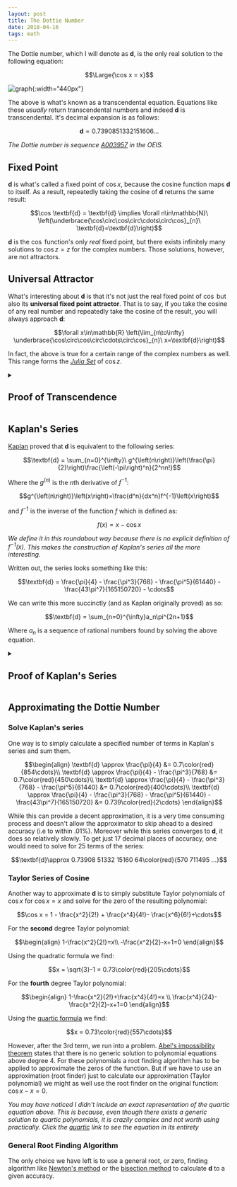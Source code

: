 ```yaml
---
layout: post
title: The Dottie Number
date: 2018-04-16
tags: math
---
```

The Dottie number, which I will denote as $\textbf{d}$, is the only real solution to the following equation:

$$\Large{\cos x = x}$$

![graph](https://upload.wikimedia.org/wikipedia/commons/thumb/9/98/Dottie_number.svg/800px-Dottie_number.svg.png?style=centerme){:width="440px"}

The above is what's known as a transcendental equation. Equations like these *usually* return transcendental numbers and indeed $\textbf{d}$ is transcendental. It's decimal expansion is as follows:

$$\textbf{d}=0.7390851332151606...$$

*The Dottie number is sequence [A003957](https://oeis.org/A003957) in the OEIS.*

<!--more-->

## Fixed Point
$\textbf{d}$ is what's called a fixed point of $\cos x$, because the cosine function maps $\textbf{d}$ to itself. As a result, repeatedly taking the cosine of $\textbf{d}$ returns the same result:

<!-- $$\cos \textbf{d} = \textbf{d} \implies (\forall n\in\mathbb{N})\  \underbrace{\cos\circ\cos\circ\cdots\circ\cos}_{n}\ \textbf{d}=\textbf{d}$$ -->

$$\cos \textbf{d} = \textbf{d} \implies \forall n\in\mathbb{N}\  \left(\underbrace{\cos\circ\cos\circ\cdots\circ\cos}_{n}\ \textbf{d}=\textbf{d}\right)$$

$\textbf{d}$ is the $\cos$ function's only *real* fixed point, but there exists infinitely many solutions to $\cos z=z$ for the complex numbers. Those solutions, however, are not attractors.

## Universal Attractor
What's interesting about $\textbf{d}$ is that it's not just the real fixed point of $\cos$ but also its **universal fixed point attractor**. That is to say, if you take the cosine of any real number and repeatedly take the cosine of the result, you will always approach $\textbf{d}$:

$$\forall x\in\mathbb{R} \left(\lim_{n\to\infty} \underbrace{\cos\circ\cos\circ\cdots\circ\cos}_{n}\ x=\textbf{d}\right)$$

In fact, the above is true for a certain range of the complex numbers as well. This range forms the [*Julia Set*](https://en.wikipedia.org/wiki/Julia_set) of $\cos z$.

<details>
<summary><h2 class="inline">Proof of Transcendence </h2></summary>

<h4>LWT</h4><p>
To prove $\textbf{d}$'s transcendence, we'll need to make use of the <b><a href="https://en.wikipedia.org/wiki/Lindemann%E2%80%93Weierstrass_theorem">Lindemann–Weierstrass theorem</a></b> (LWT) which states:

$$\forall x\in \mathbb{A}\left(x\not= 0\implies e^x\notin\mathbb{A} \right)$$

Or in English: $e$ to the power of any non-zero algebraic number is not algebraic (i.e transcendental).
</p>

<h4>Lemma 1</h4><p>
The proof will be easier if we first establish the following identity:

$$\begin{align*}
\sin^2 \textbf{d}+\cos^2 \textbf{d} = 1 \tag{Pythagorean theorem}\\
\sin^2 \textbf{d}+ \textbf{d}^2 = 1 \tag{\(\textbf{d}\) is a fixed point}\\
\sin \textbf{d} = \sqrt{1-\textbf{d}^2}
\end{align*}$$
</p>

<h4>The Proof</h4><p>
Now we can prove $\textbf{d}$'s transcendence using Lemma 1 and LWT:

$$\begin{align*}
e^{i\textbf{d}}&=\cos \textbf{d} + i \sin \textbf{d} \tag{Euler's formula}\\
&=\textbf{d}+i\sin \textbf{d} \tag{\(\textbf{d}\) is a fixed point}\\
&=\textbf{d}+i\sqrt{1-\textbf{d}^2} \tag{Lemma 1}
\end{align*}
$$

$$\boxed{e^{i\textbf{d}}=\textbf{d}+i\sqrt{1-\textbf{d}^2}}$$

Let us assume that $\textbf{d}$ is algebraic. If this is the case then:

$$\left(\textbf{d}+i\sqrt{1-\textbf{d}^2}\right) \in \mathbb{A}$$

This is because it consists solely of algebraic numbers $\left(\textbf{d},i,1\right)$ and basic algebraic operations $\left(+,-,\times,x^2,\sqrt{x}\right)$ and thus must be root of a polynomial with rational coefficients (i.e algebraic).<p></p>

However, also assuming $\textbf{d}$ is algebraic, LWT tells us:

$$e^{i\textbf{d}}\notin \mathbb{A}$$

Since the right side of the boxed equation is algebraic yet LWT guarantees that the left side is transcendental (because $i\textbf{d}$ is algebraic), we are left with a contradiction. Meaning our initial assumption, that $\textbf{d}$ is algebraic, was false. Via <i>reductio ad absurdum</i> we can conclude:

$$\begin{align}
&e^{i\textbf{d}}=\textbf{d}+i\sqrt{1-\textbf{d}^2} \tag{Euler's formula}\\
&e^{i\textbf{d}}\notin \mathbb{A} \tag{LWT}\\
&\left(\textbf{d}+i\sqrt{1-\textbf{d}^2}\right) \in \mathbb{A} \tag{def. of algebraic number}\\
\therefore\ &\hline{\textbf{d}\notin \mathbb{A}} \tag{q.e.d}\\
\end{align}$$

</p></details>

## Kaplan's Series
[Kaplan](https://www.maa.org/sites/default/files/Kaplan2007-131105.pdf) proved that $\textbf{d}$ is equivalent to the following series:

$$\textbf{d} = \sum_{n=0}^{\infty}\ g^{\left(n\right)}\left(\frac{\pi}{2}\right)\frac{\left(-\pi\right)^n}{2^nn!}$$

Where the $g^{\left(n\right)}$ is the $n$th derivative of $f^{-1}$:

$$g^{\left(n\right)}\left(x\right)=\frac{d^n}{dx^n}f^{-1}\left(x\right)$$

and $f^{-1}$ is the inverse of the function $f$ which is defined as:

$$f\left(x\right)=x-\cos x$$

*We define it in this roundabout way because there is no explicit definition of $f^{-1}\left(x\right)$. This makes the construction of Kaplan's series all the more interesting.*

Written out, the series looks something like this:

$$\textbf{d} = \frac{\pi}{4} - \frac{\pi^3}{768} - \frac{\pi^5}{61440} - \frac{43\pi^7}{165150720} - \cdots$$

We can write this more succinctly (and as Kaplan originally proved) as so:

$$\textbf{d} = \sum_{n=0}^{\infty}a_n\pi^{2n+1}$$

Where $a_n$ is a sequence of rational numbers found by solving the above equation.

<!-- Proof of Kaplan's Series -->
<details>
  <summary><h2 class="inline">Proof of Kaplan's Series</h2></summary>
  <h4>Taylor Series of $f^{-1}$</h4>
  <p>
    To start off with, consider a function $f$ that is defined as such:

    $$f\left(x\right)=x-\cos x$$

    Kaplan was able to construct his series by noticing a few interesting properties of this function and it's inverse $f^{-1}$ (which has no explicit definition). The first of which was it's zero:

    $$\begin{align}
    f\left(\textbf{d}\right)&=\textbf{d}-\cos \textbf{d}\\
    &= \textbf{d}-\textbf{d}\\
    &= 0
    \end{align}$$

    This implies the following about $f^{-1}$ it's inverse:

    $$f^{-1}\left(0\right) = \textbf{d}$$

    And before we move on let's rename $f^{-1}$ to $g$ to make things less cluttered:

    $$f^{-1}\left(x\right) = g\left(x\right)$$

    We now have an expression for $\textbf{d}$. It is simply the value of $g\left(0\right)$. We currently do not have an explicit definition for $g\left(x\right)$ but we can create one via a Taylor series:

    $$g\left(x\right)=\sum_{n=0}^{\infty}g^{\left(n\right)}\left(c\right)\frac{\left(x-c\right)^n}{n!}$$

    Where $g^{\left(n\right)}\left(x\right)$ is the $n$th derivative of $g\left(x\right)$ and $c$ is the point we are constructing the Taylor series about. Since we are letting $n\to\infty$ the choice of constant won't affect the outcome.
  </p>

  <!-- Fixed Point -->
  <h4>Fixed point of $f$ and $g$</h4>
  <p>
    So now let us choose a value of $c$ that will be easy to compute. Notice that:

    $$\begin{align}
    f\left(\frac{\pi}{2}\right)&=\frac{\pi}{2}-\cos \frac{\pi}{2}\\
    &= \frac{\pi}{2}-0\\
    &= \frac{\pi}{2}
    \end{align}$$

    This means that $\frac{\pi}{2}$ is a fixed point of $f$ and that the following is also true of its inverse $g$:

    $$g\left(\frac{\pi}{2}\right)=\frac{\pi}{2}$$
  </p>

  <!-- nth Derivative of f -->
  <h4>$n$th derivative of $f$</h4>
  <p>
    Also notice that finding the $n$th derivative of $f$ at $\frac{\pi}{2}$ is simple:

    $$\begin{align}
    f\left(x\right)&=x-\cos x\\
    f'\left(x\right)&=1+\sin x\\
    f''\left(x\right)&=\cos x\\
    &\vdots\\
    \left(\forall n>1\right)\ f^{(n)}\left(x\right)&=\frac{d^{n-2}}{dx^{n-2}}\cos x
    \end{align}$$

    Because the derivatives of $\cos x$ are cyclical, we only need to evaluate the next 3 derivatives after $f''\left(\frac{\pi}{2}\right)$. Doing this we can see the pattern:

    $$f^{(n)}\left(\frac{\pi}{2}\right)=\{\frac{\pi}{2}, 2,0,-1,0,1,0,-1,\cdots\}$$
  </p>

  <!-- nth Derivative of g -->
  <h4>$n$th derivative of $g$</h4>
  <p>
    Now knowing the $n$th derivative of $f$ at $\frac{\pi}{2}$, we can calculate the $n$th derivative of $g$ at $\frac{\pi}{2}$:

    $$\begin{align}
    f\left(g\left(x\right)\right)=x \tag{inverse func.}\\
    f'\left(g\left(x\right)\right)g'\left(x\right)=1 \tag{chain rule}\\
    g'\left(x\right)=\frac{1}{f'\left(g\left(x\right)\right)}
    \end{align}$$

    We can use the chain and product rules repeatedly to find the $n$th derivative of $g$. The second derivative, for example, can be computed by differentiating both sides of the above equation:

    $$\begin{align}
    f'\left(g\left(x\right)\right)g'\left(x\right)=1\\
    f'(g(x))g''(x) + f''(g(x))g'(x)^2 = 0\\
    f'(g(x))g''(x) = - f''(g(x))g'(x)^2\\
    g''(x) = \frac{-f''(g(x))g'(x)^2}{f'(g(x))}
    \end{align}$$

    <i>Repeated use of the chain rule can be generalized via <a href="https://en.wikipedia.org/wiki/Faà_di_Bruno%27s_formula">Faà di Bruno's formula.</a></i>
  </p>

  <h4>Solving the Taylor Series</h4>
  <p>
    Using $\frac{\pi}{2}$ as our value of $c$, because $g^{(n)}(\frac{\pi}{2})$ is easy to compute, we can rewrite the Taylor series for $g$ as so:

    $$g\left(x\right)=\sum_{n=0}^{\infty}g^{\left(n\right)}\left(\frac{\pi}{2}\right)\frac{\left(x-\frac{\pi}{2}\right)^n}{n!}$$

    Since we are solving for $g(0)$ which equals $\textbf{d}$ we can plug it into the above series to arrive at:

    $$\textbf{d}=\sum_{n=0}^{\infty}g^{\left(n\right)}\left(\frac{\pi}{2}\right)\frac{\left(-\pi\right)^n}{2^nn!}$$

    Now we just have to solve for each of the terms in this sequence.

    <details>
      <summary>The zeroth term is equal to:</summary>
      $$g\left(\frac{\pi}{2}\right)\frac{\left(-\pi\right)^0}{2^00!}=\frac{\pi}{2}$$
    </details>

    <details>
      <summary>The first term is equal to:</summary>
      $$g'\left(\frac{\pi}{2}\right)\frac{\left(-\pi\right)^1}{2^11!}=\frac{-\pi}{4}$$

      Because $g'\left(\frac{\pi}{2}\right)$ can be found by plugging $\frac{\pi}{2}$ into the equation we solved earlier:

      $$\begin{align}
      g'\left(\frac{\pi}{2}\right)&=\frac{1}{f'\left(g\left(\frac{\pi}{2}\right)\right)}\\
      &=\frac{1}{f'\left(\frac{\pi}{2}\right)}\\
      &=\frac{1}{2}\\
      \end{align}$$
    </details>

    <details>
      <summary>The second term equals:</summary>

      $$g''\left(\frac{\pi}{2}\right)\frac{\left(-\pi\right)^2}{2^22!}=0$$

      Because $g''\left(\frac{\pi}{2}\right)$ can be found as such:

      $$\begin{align}
      g''(x) &= \frac{-f''(g(x))g'(x)^2}{f'(g(x))}\\
      &=\frac{-f''(\frac{\pi}{2})g'(\frac{\pi}{2})^2}{f'(\frac{\pi}{2})}\\
      &=-\frac{0 (\frac{1}{2})}{2}\\
      &=0
      \end{align}$$
    </details>

    Putting these terms together we find the following sequence:

    $$\textbf{d} = \frac{\pi}{2} - \frac{\pi}{4} + 0 - \frac{\pi^3}{768} + 0 - \frac{\pi^5}{61440} - \cdots$$

    One thing to note here are that all the even derivatives of $g(\frac{\pi}{2})$ are always $0$ meaning we can ignore all the even terms of the sequence.
    <p></p>
    Another thing to note is that we can simplify the first two terms in the series:

    $$\frac{\pi}{2}-\frac{\pi}{4}=\frac{\pi}{4}$$

    This allows us to rewrite the series as such:

    $$\textbf{d} = \frac{\pi}{4} - \frac{\pi^3}{768} - \frac{\pi^5}{61440} - \cdots$$

    This is what allows us (and Kaplan) to state the following:

    $$\textbf{d} = \sum_{n=0}^{\infty}a_n\pi^{2n+1}$$

    Where $a_n$ is a sequence of rational numbers.
    <p></p>

    <i>As a side note, to prove this we assumed that $g$ is infinitely differentiable and that $0$ fell in its interval of convergence, two things necessary to create a Taylor series for it and plug $0$ into it. These two facts are indeed true, they just weren't proved above.</i>
  </p>
</details>

## Approximating the Dottie Number
### Solve Kaplan's series
One way is to simply calculate a specified number of terms in Kaplan's series and sum them.

$$\begin{align}
\textbf{d} \approx \frac{\pi}{4} &= 0.7\color{red}{854\cdots}\\
\textbf{d} \approx \frac{\pi}{4} - \frac{\pi^3}{768} &= 0.7\color{red}{450\cdots}\\
\textbf{d} \approx \frac{\pi}{4} - \frac{\pi^3}{768} - \frac{\pi^5}{61440} &= 0.7\color{red}{400\cdots}\\
\textbf{d} \approx \frac{\pi}{4} - \frac{\pi^3}{768} - \frac{\pi^5}{61440} - \frac{43\pi^7}{165150720} &= 0.739\color{red}{2\cdots}
\end{align}$$

While this can provide a decent approximation, it is a very time consuming process and doesn't allow the approximator to skip ahead to a desired accuracy (i.e to within .01%). Moreover while this series converges to $\textbf{d}$, it does so relatively slowly. To get just 17 decimal places of accuracy, one would need to solve for 25 terms of the series:

$$\textbf{d}\approx 0.73908 51332 15160 64\color{red}{570 711495 ...}$$

### Taylor Series of Cosine
Another way to approximate $\textbf{d}$ is to simply substitute Taylor polynomials of $\cos x$ for $\cos x = x$ and solve for the zero of the resulting polynomial:

$$\cos x = 1 - \frac{x^2}{2!} + \frac{x^4}{4!}- \frac{x^6}{6!}+\cdots$$

For the **second** degree Taylor polynomial:

$$\begin{align}
1-\frac{x^2}{2!}=x\\
-\frac{x^2}{2}-x+1=0
\end{align}$$

Using the quadratic formula we find:

$$x = \sqrt{3}-1 = 0.73\color{red}{205\cdots}$$

For the **fourth** degree Taylor polynomial:

$$\begin{align}
1-\frac{x^2}{2!}+\frac{x^4}{4!}=x \\
\frac{x^4}{24}-\frac{x^2}{2}-x+1=0
\end{align}$$

Using the [quartic formula](https://en.wikipedia.org/wiki/Quartic_function#General_formula_for_roots) we find:

$$x = 0.73\color{red}{557\cdots}$$

However, after the 3rd term, we run into a problem. [Abel's impossibility theorem](https://en.wikipedia.org/wiki/Abel–Ruffini_theorem) states that there is no generic solution to polynomial equations above degree 4. For these polynomials a root finding algorithm has to be applied to approximate the zeros of the function. But if we have to use an approximation (root finder) just to calculate our approximation (Taylor polynomial) we might as well use the root finder on the original function: $\cos x - x = 0$.

*You may have noticed I didn't include an exact representation of the quartic equation above. This is because, even though there exists a generic solution to quartic polynomials, it is crazily complex and not worth using practically. Click the [quartic](https://upload.wikimedia.org/wikipedia/commons/9/95/Quartic_Formula.jpg) link to see the equation in its entirety*

### General Root Finding Algorithm
The only choice we have left is to use a general root, or zero, finding algorithm like [Newton's method](https://en.wikipedia.org/wiki/Newton%27s_method) or the [bisection method](https://en.wikipedia.org/wiki/Bisection_method) to calculate $\textbf{d}$ to a given accuracy.
